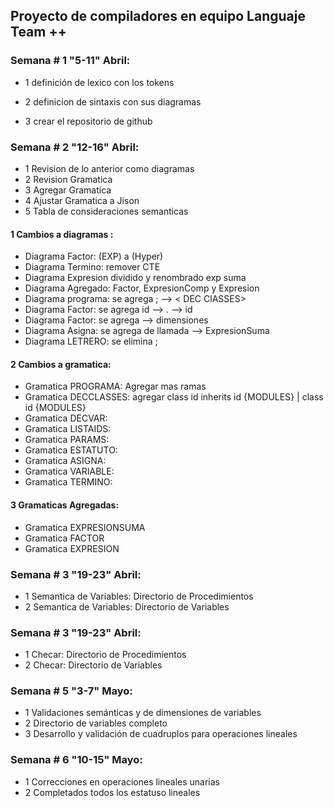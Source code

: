 ## Proyecto de compiladores en equipo  Languaje Team ++ 

### Semana # 1 "5-11" Abril:

* 1 definición de lexico con los tokens 

* 2 definicion de sintaxis con sus diagramas 

* 3 crear el repositorio de github 

### Semana # 2 "12-16" Abril:

* 1 Revision de lo anterior como diagramas
* 2 Revision Gramatica
* 3 Agregar Gramatica
* 4 Ajustar Gramatica a Jison
* 5 Tabla de consideraciones semanticas

#### 1 Cambios a diagramas : 

* Diagrama Factor: \(EXP\) a \(Hyper\) 
* Diagrama Termino: remover CTE 
* Diagrama Expresion dividido y renombrado exp suma
* Diagrama Agregado: Factor, ExpresionComp y Expresion
* Diagrama programa: se agrega ; --> < DEC ClASSES> 
* Diagrama Factor: se agrega id --> . --> id 
* Diagrama Factor: se agrega --> dimensiones
* Diagrama Asigna: se agrega de llamada --> ExpresionSuma
* Diagrama LETRERO: se elimina ;

#### 2 Cambios a gramatica: 

* Gramatica PROGRAMA: Agregar mas ramas
* Gramatica DECCLASSES: agregar class id inherits id {MODULES} |  class id {MODULES}
* Gramatica DECVAR:
* Gramatica LISTAIDS:
* Gramatica PARAMS:
* Gramatica ESTATUTO:
* Gramatica ASIGNA:
* Gramatica VARIABLE:
* Gramatica TERMINO:

#### 3 Gramaticas Agregadas: 

* Gramatica EXPRESIONSUMA
* Gramatica FACTOR
* Gramatica EXPRESION

### Semana # 3 "19-23" Abril:

* 1 Semantica de Variables: Directorio de Procedimientos
* 2 Semantica de Variables: Directorio de Variables

### Semana # 3 "19-23" Abril:

* 1 Checar: Directorio de Procedimientos
* 2 Checar: Directorio de Variables

### Semana # 5 "3-7" Mayo:

* 1 Validaciones semánticas y de dimensiones de variables
* 2 Directorio de variables completo
* 3 Desarrollo y validación de cuadruplos para operaciones lineales

### Semana # 6 "10-15" Mayo:

* 1 Correcciones en operaciones lineales unarias
* 2 Completados todos los estatuso lineales
